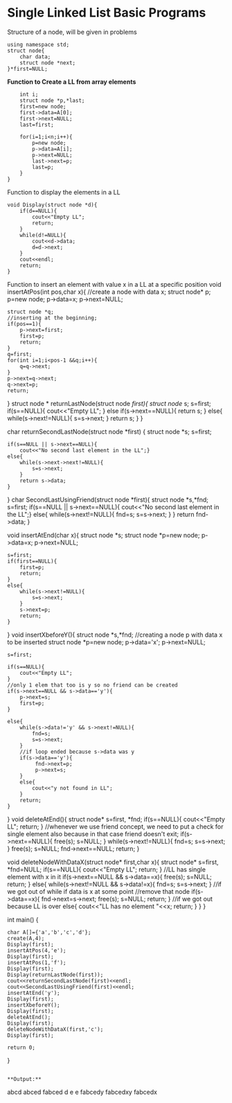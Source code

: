# Single Linked List Basic Programs

Structure of a node, will be given in problems
```#include <iostream>
using namespace std;
struct node{
    char data;
    struct node *next;
}*first=NULL;
```

**Function to Create a LL from array elements**
```void create(char A[],int n){
    int i;
    struct node *p,*last;
    first=new node;
    first->data=A[0];
    first->next=NULL;
    last=first;
    
    for(i=1;i<n;i++){
        p=new node;
        p->data=A[i];
        p->next=NULL;
        last->next=p;
        last=p;
    }
}
```

Function to display the elements in a LL
```
void Display(struct node *d){
    if(d==NULL){
        cout<<"Empty LL";
        return;
    }
    while(d!=NULL){
        cout<<d->data;
        d=d->next;
    }
    cout<<endl;
    return;
}
```

Function to insert an element with value x in a LL at a specific position
void insertAtPos(int pos,char x){
    //create a node with data x;
    struct node* p;
    p=new node;
    p->data=x;
    p->next=NULL;
    
    struct node *q;
    //inserting at the beginning;
    if(pos==1){
        p->next=first;
        first=p;
        return;
    }
    q=first;
    for(int i=1;i<pos-1 &&q;i++){
        q=q->next;
    }
    p->next=q->next;
    q->next=p;
    return;
}
struct node * returnLastNode(struct node *first){
    struct node* s;
    s=first;
    if(s==NULL){
        cout<<"Empty LL";
    }
    else if(s->next==NULL){
        return s;
    }
    else{
        while(s->next!=NULL){
            s=s->next;
        }
        return s;
    }
}

char returnSecondLastNode(struct node *first)
{
    struct node *s;
    s=first;
    
    if(s==NULL || s->next==NULL){
        cout<<"No second last element in the LL";}
    else{
        while(s->next->next!=NULL){
            s=s->next;
        }
        return s->data;
    }
}
char SecondLastUsingFriend(struct node *first){
    struct node *s,*fnd;
    s=first;
    if(s==NULL || s->next==NULL){
        cout<<"No second last element in the LL";}
    else{
        while(s->next!=NULL){
            fnd=s;
            s=s->next;
        }
    }
    return fnd->data;
}

void insertAtEnd(char x){
    struct node *s;
    struct node *p=new node;
    p->data=x;
    p->next=NULL;
    
    s=first;
    if(first==NULL){
        first=p;
        return;
    }
    else{
        while(s->next!=NULL){
            s=s->next;
        }
        s->next=p;
        return;
    }
}
void insertXbeforeY(){
    struct node *s,*fnd;
    //creating a node p with data x to be inserted
    struct node *p=new node;
    p->data='x';
    p->next=NULL;
    
    s=first;
    
    if(s==NULL){
        cout<<"Empty LL";
    }
    //only 1 elem that too is y so no friend can be created
    if(s->next==NULL && s->data=='y'){
        p->next=s;
        first=p;
    }
    
    else{
        while(s->data!='y' && s->next!=NULL){
            fnd=s;
            s=s->next;
        }
        //if loop ended because s->data was y
        if(s->data=='y'){
             fnd->next=p;
             p->next=s;
        }
        else{
            cout<<"y not found in LL";
        }
        return;
    }
}
void deleteAtEnd(){
    struct node* s=first, *fnd;
    if(s==NULL){
        cout<<"Empty LL";
        return;
    }
    //whenever we use friend concept, we need to put a check for single element also because in that case friend doesn't exit;
    if(s->next==NULL){
        free(s);
        s=NULL;
    }
    while(s->next!=NULL){
        fnd=s;
        s=s->next;
    }
    free(s);
    s=NULL;
    fnd->next==NULL;
    return;
}

void deleteNodeWithDataX(struct node* first,char x){
    struct node* s=first, *fnd=NULL;
    if(s==NULL){
        cout<<"Empty LL";
        return;
    }
    //LL has single element with x in it
    if(s->next==NULL && s->data==x){
        free(s);
        s=NULL;
        return;
    }
    else{
        while(s->next!=NULL && s->data!=x){
            fnd=s;
            s=s->next;
        }
        //if we got out of while if data is x at some point
        //remove that node
        if(s->data==x){
            fnd->next=s->next;
            free(s);
            s=NULL;
            return;
        }
        //if we got out because LL is over
        else{
            cout<<"LL has no element "<<x;
            return;
        }
    }
}

int main() {

    char A[]={'a','b','c','d'};
    create(A,4);
    Display(first);
    insertAtPos(4,'e');
    Display(first);
    insertAtPos(1,'f');
    Display(first);
    Display(returnLastNode(first));
    cout<<returnSecondLastNode(first)<<endl;
    cout<<SecondLastUsingFriend(first)<<endl;
    insertAtEnd('y');
    Display(first);
    insertXbeforeY();
    Display(first);
    deleteAtEnd();
    Display(first);
    deleteNodeWithDataX(first,'c');
    Display(first);
    
    return 0;
}
```

**Output:**
```
abcd
abced
fabced
d
e
e
fabcedy
fabcedxy
fabcedx
```
